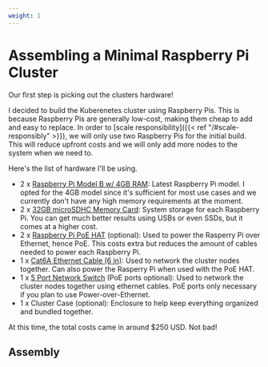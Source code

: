 ```yaml
---
weight: 1
---
```

# Assembling a Minimal Raspberry Pi Cluster
Our first step is picking out the clusters hardware!

I decided to build the Kuberenetes cluster using Raspberry Pis. This is because
Raspberry Pis are generally low-cost, making them cheap to add and easy to
replace. In order to [scale responsibility]({{< ref "/#scale-responsibly" >}}),
we will only use two Raspberry Pis for the initial build. This will reduce
upfront costs and we will only add more nodes to the system when we need to.

Here's the list of hardware I'll be using.
  - 2 x [Raspberry Pi Model B w/ 4GB
    RAM](https://www.canakit.com/raspberry-pi-4-4gb.html): Latest Raspberry
    Pi model. I opted for the 4GB model since it's sufficient for most use cases
    and we currently don't have any high memory requirements at the moment.
  - 2 x [32GB microSDHC Memory
    Card](https://www.amazon.com/gp/product/B06XWMQ81P): System storage for each
    Raspberry Pi. You can get much better results using USBs or even SSDs, but
    it comes at a higher cost.
  - 2 x [Raspberry Pi PoE
    HAT](https://www.canakit.com/raspberry-pi-poe-hat.html) (optional): Used to
    power the Rasperry Pi over Ethernet, hence PoE. This costs extra but reduces
    the amount of cables needed to power each Raspberry Pi.
  - 1 x [Cat6A Ethernet Cable (6
    in)](https://www.amazon.com/gp/product/B07957VQBJ): Used to network the
    cluster nodes together. Can also power the Rasperry Pi when used with the
    PoE HAT.
  - 1 x [5 Port Network Switch](https://www.amazon.com/gp/product/B076HZFY3F)
    (PoE ports optional): Used to network the cluster nodes together using
    ethernet cables. PoE ports only necessary if you plan to use
    Power-over-Ethernet.
  - 1 x Cluster Case (optional): Enclosure to help keep everything organized and
    bundled together.

At this time, the total costs came in around $250 USD. Not bad!

## Assembly
